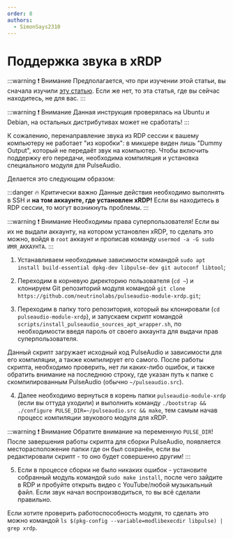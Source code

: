 ```yaml
---
order: 8
authors:
  - SimonSays2310
---
```


<!-- Источник: https://c-nergy.be/blog/?p=17734 -->

# Поддержка звука в xRDP

:::warning :exclamation: Внимание
Предполагается, что при изучении этой статьи, вы сначала изучили [эту статью](/vds/xrdp). Если же нет, то эта статья, где вы сейчас находитесь, не для вас.
:::

:::warning :exclamation: Внимание
Данная инструкция проверялась на Ubuntu и Debian, на остальных дистрибутивах может не сработать!
:::

К сожалению, перенаправление звука из RDP сессии к вашему компьютеру не работает "из коробки": в микшере виден лишь "Dummy Output", который не передаёт звук на компьютер. Чтобы включить поддержку его передачи, необходима компиляция и установка специального модуля для PulseAudio.

Делается это следующим образом:

:::danger :fire: Критически важно
Данные действия необходимо выполнять в SSH и **на том аккаунте, где установлен xRDP!** Если вы находитесь в RDP сессии, то могут возникнуть проблемы.
:::

:::warning :exclamation: Внимание
Необходимы права суперпользователя! Если вы их не выдали аккаунту, на котором установлен xRDP, то сделать это можно, войдя в `root` аккаунт и прописав команду `usermod -a -G sudo ИМЯ_АККАУНТА`.
:::

1. Устанавливаем необходимые зависимости командой `sudo apt install build-essential dpkg-dev libpulse-dev git autoconf libtool`;

2. Переходим в корневую директорию пользователя (`cd ~`) и клонируем Git репозиторий модуля командой `git clone https://github.com/neutrinolabs/pulseaudio-module-xrdp.git`;

3. Переходим в папку того репозитория, который вы клонировали (`cd pulseaudio-module-xrdp`), и запускаем скрипт командой `scripts/install_pulseaudio_sources_apt_wrapper.sh`, по необходимости введя пароль от своего аккаунта для выдачи прав суперпользователя.

Данный скрипт загружает исходный код PulseAudio и зависимости для его компиляции, а также компилирует его самого. После работы скрипта, необходимо проверить, нет ли каких-либо ошибок, и также обратить внимание на последнюю строку, где указан путь к папке с скомпилированным PulseAudio (обычно `~/pulseaudio.src`).

4. Далее необходимо вернуться в корень папки `pulseaudio-module-xrdp` (если вы оттуда уходили) и выполнить команду `./bootstrap && ./configure PULSE_DIR=~/pulseaudio.src && make`, тем самым начав процесс компиляции звукового модуля для xRDP.

:::warning :exclamation: Внимание
Обратите внимание на переменную `PULSE_DIR`! После завершения работы скрипта для сборки PulseAudio, появляется месторасположение папки где он был сохранён, если вы редактировали скрипт - то оно будет совершенно другим!
:::

5. Если в процессе сборки не было никаких ошибок - установите собранный модуль командой `sudo make install`, после чего зайдите в RDP и пробуйте открыть видео с YouTube/любой музыкальный файл. Если звук начал воспроизводиться, то вы всё сделали правильно.

Если хотите проверить работоспособность модуля, то сделать это можно командой `ls $(pkg-config --variable=modlibexecdir libpulse) | grep xrdp`.
